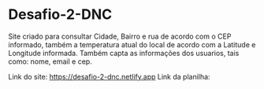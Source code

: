 # Desafio-2-DNC
Site criado para consultar Cidade, Bairro e rua de acordo com o CEP informado, também a temperatura atual do local de acordo com a Latitude e Longitude informada.
Também capta as informações dos usuarios, tais como: nome, email e cep.

Link do site: https://desafio-2-dnc.netlify.app
Link da planilha: 
